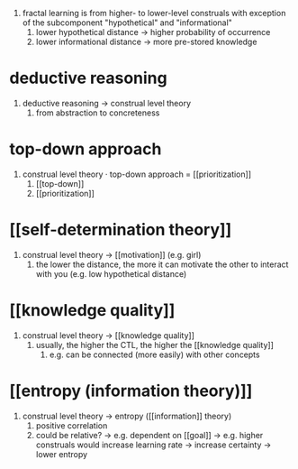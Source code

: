 1. fractal learning is from higher- to lower-level construals with exception of the subcomponent "hypothetical" and "informational"
	1. lower hypothetical distance → higher probability of occurrence
	2. lower informational distance → more pre-stored knowledge

# deductive reasoning
1. deductive reasoning → construal level theory
	1. from abstraction to concreteness

# top-down approach
1. construal level theory · top-down approach = [[prioritization]]
	1. [[top-down]]
	2. [[prioritization]]

# [[self-determination theory]]
1. construal level theory → [[motivation]] (e.g. girl)
	1. the lower the distance, the more it can motivate the other to interact with you (e.g. low hypothetical distance)

# [[knowledge quality]]
1. construal level theory → [[knowledge quality]]
	1. usually, the higher the CTL, the higher the [[knowledge quality]]
		1. e.g. can be connected (more easily) with other concepts

# [[entropy (information theory)]]
1. construal level theory → entropy ([[information]] theory)
	1. positive correlation
	2. could be relative? → e.g. dependent on [[goal]] → e.g. higher construals would increase learning rate → increase certainty → lower entropy
